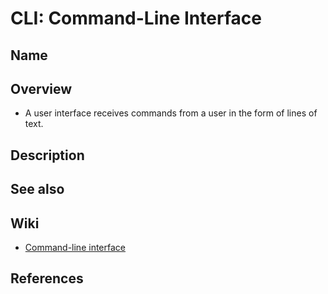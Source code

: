 # CLI: Command-Line Interface

## Name

## Overview
- A user interface receives commands from a user in the form of lines of text.

## Description

## See also

## Wiki
- [Command-line interface](https://en.wikipedia.org/wiki/Command-line_interface)

## References
